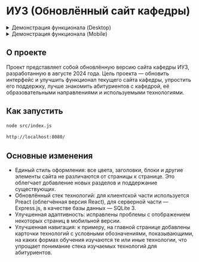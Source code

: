 # ИУ3 (Обновлённый сайт кафедры)

<details>
  <summary>Демонстрация функционала (Desktop)</summary>
  <img src="github_img/main_page.png" alt="Главная страница"/>
  <img src="github_img/main_with_modal.png" alt="Модальное окно с списоком предметов"/>
  <img src="github_img/main_with_modal_2.png" alt="Модальное окно с деталями о предмете"/>
  <img src="github_img/degrees.png" alt="Поступающим"/>
  <img src="github_img/staff.png" alt="Преподаватели"/>
  <img src="github_img/labs.png" alt="Лаборатории"/>
  <img src="github_img/history.png" alt="История кафедры"/>
  <img src="github_img/media.png" alt="СМИ о нас"/>
  <img src="github_img/ai.png" alt="Нейроквест"/>
  <img src="github_img/contacts.png" alt="Контакты"/>
</details>

<details>
  <summary>Демонстрация функционала (Mobile)</summary>
  <img src="github_img/mobile_main_page.png" alt="Главная страница"/>
  <img src="github_img/mobile_degrees.png" alt="Поступающим"/>
  <img src="github_img/mobile_staff.png" alt="Преподаватели"/>
  <img src="github_img/mobile_labs.png" alt="Лаборатории"/>
  <img src="github_img/mobile_history.png" alt="История кафедры"/>
  <img src="github_img/mobile_media.png" alt="СМИ о нас"/>
  <img src="github_img/mobile_ai.png" alt="Нейроквест"/>
  <img src="github_img/mobile_contacts.png" alt="Контакты"/>
</details>

## О проекте
Проект представляет собой обновлённую версию сайта кафедры ИУ3, разработанную в августе 2024 года. Цель проекта — обновить интерфейс и улучшить функционал текущего сайта кафедры, упростить его поддержку, лучше знакомить абитуриентов с кафедрой, её образовательными направлениями и используемыми технологиями.

## Как запустить
```bash
node src/index.js
```
```bash
http://localhost:8080/
```

## Основные изменения
* Единый стиль оформления: все цвета, заголовки, блоки и другие элементы сайта не различаются от страницы к странице. Это облегчает добавление новых разделов и поддержание существующих.
* Обновлённый стек технологий: для клиентской части используется Preact (облегчённая версия React), для серверной части — Express.js, в качестве базы данных — SQLite 3.
* Улучшенная адаптивность: исправлены проблемы с отображением некоторых страниц в мобильной версии.
* Улучшенная навигация: к примеру, на главной странице добавлены карточки технологий с условными обозначениями, показывающими, на каких формах обучения изучаются те или иные технологии, что упрощает понимание стека изучаемых технологий для абитуриентов.

